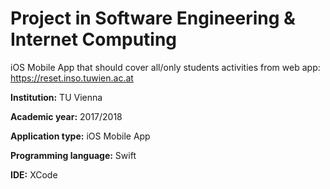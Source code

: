 # Project in Software Engineering & Internet Computing

iOS Mobile App that should cover all/only students activities from web app: https://reset.inso.tuwien.ac.at

**Institution:** TU Vienna

**Academic year:** 2017/2018

**Application type:** iOS Mobile App

**Programming language:** Swift

**IDE:** XCode
